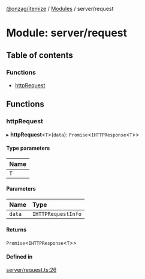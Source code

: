 [@onzag/itemize](../README.md) / [Modules](../modules.md) / server/request

# Module: server/request

## Table of contents

### Functions

- [httpRequest](server_request.md#httprequest)

## Functions

### httpRequest

▸ **httpRequest**<`T`\>(`data`): `Promise`<`IHTTPResponse`<`T`\>\>

#### Type parameters

| Name |
| :------ |
| `T` |

#### Parameters

| Name | Type |
| :------ | :------ |
| `data` | `IHTTPRequestInfo` |

#### Returns

`Promise`<`IHTTPResponse`<`T`\>\>

#### Defined in

[server/request.ts:26](https://github.com/onzag/itemize/blob/f2db74a5/server/request.ts#L26)
